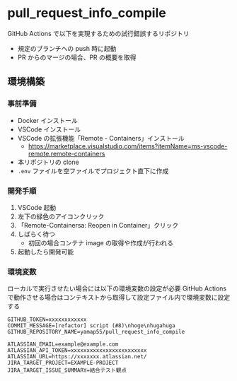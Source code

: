 # pull_request_info_compile

GitHub Actions で以下を実現するための試行錯誤するリポジトリ

- 規定のブランチへの push 時に起動
- PR からのマージの場合、PR の概要を取得

## 環境構築

### 事前準備

- Docker インストール
- VSCode インストール
- VSCode の拡張機能「Remote - Containers」インストール
  - https://marketplace.visualstudio.com/items?itemName=ms-vscode-remote.remote-containers
- 本リポジトリの clone
- `.env` ファイルを空ファイルでプロジェクト直下に作成

### 開発手順

1. VSCode 起動
2. 左下の緑色のアイコンクリック
3. 「Remote-Containersa: Reopen in Container」クリック
4. しばらく待つ
   - 初回の場合コンテナ image の取得や作成が行われる
5. 起動したら開発可能

### 環境変数

ローカルで実行させたい場合には以下の環境変数の設定が必要
GitHub Actions で動作させる場合はコンテキストから取得して設定ファイル内で環境変数に設定する

```
GITHUB_TOKEN=xxxxxxxxxxxx
COMMIT_MESSAGE=[refactor] script (#8)\nhoge\nhugahuga
GITHUB_REPOSITORY_NAME=yamap55/pull_request_info_compile

ATLASSIAN_EMAIL=example@example.com
ATLASSIAN_API_TOKEN=xxxxxxxxxxxxxxxxxxxxxxxx
ATLASSIAN_URL=https://xxxxxxx.atlassian.net/
JIRA_TARGET_PROJECT=EXAMPLE-PROJECT
JIRA_TARGET_ISSUE_SUMMARY=結合テスト観点
```
